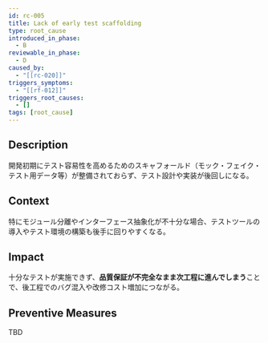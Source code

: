 ```yaml
---
id: rc-005
title: Lack of early test scaffolding
type: root_cause
introduced_in_phase:
  - B
reviewable_in_phase:
  - D
caused_by:
  - "[[rc-020]]"
triggers_symptoms:
  - "[[rf-012]]"
triggers_root_causes:
  - []
tags: [root_cause]
---
```


## Description
開発初期にテスト容易性を高めるためのスキャフォールド（モック・フェイク・テスト用データ等）が整備されておらず、テスト設計や実装が後回しになる。

## Context
特にモジュール分離やインターフェース抽象化が不十分な場合、テストツールの導入やテスト環境の構築も後手に回りやすくなる。

## Impact
十分なテストが実施できず、**品質保証が不完全なまま次工程に進んでしまう**ことで、後工程でのバグ混入や改修コスト増加につながる。

## Preventive Measures
TBD